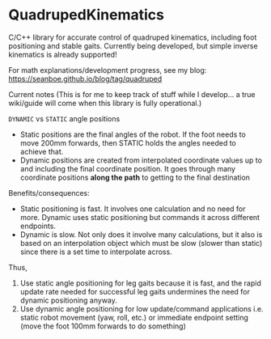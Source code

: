 # QuadrupedKinematics
C/C++ library for accurate control of quadruped kinematics, including foot positioning and stable gaits. Currently being developed, but simple inverse kinematics 
is already supported! 

For math explanations/development progress, see my blog: https://seanboe.github.io/blog/tag/quadruped

Current notes
(This is for me to keep track of stuff while I develop... a true wiki/guide will come when this library is fully operational.)

`DYNAMIC` vs `STATIC` angle positions
- Static positions are the final angles of the robot. If the foot needs to move 200mm forwards, then STATIC holds the angles needed to achieve that.
- Dynamic positions are created from interpolated coordinate values up to and including the final coordinate position. It goes through many coordinate
  positions __along the path__ to getting to the final destination

Benefits/consequences:
- Static positioning is fast. It involves one calculation and no need for more. Dynamic uses static positioning but commands it across different endpoints.
- Dynamic is slow. Not only does it involve many calculations, but it also is based on an interpolation object which must be slow (slower than static) since
  there is a set time to interpolate across. 

Thus, 
1. Use static angle positioning for leg gaits because it is fast, and the rapid update rate needed for successful leg gaits undermines the need for dynamic positioning anyway.
2. Use dynamic angle positioning for low update/command applications i.e. static robot movement (yaw, roll, etc.) or immediate endpoint setting (move the foot 100mm forwards to do something)